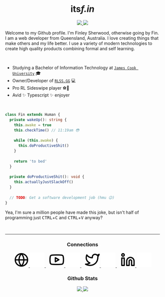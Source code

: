 <h1 align="center">
  its<i>f.in</i>
</h1>

<p align="center">
  <a href="https://youtube.com/FinRL">
    <img src="https://img.shields.io/youtube/channel/subscribers/UCdu_x9f6Cx_UAe9ARGxLcEQ?logo=youtube&logoColor=white&style=for-the-badge">
  </a>
  <a href="https://rlss.gg/discord">
    <img src="https://img.shields.io/discord/848799024193994782?color=%237289DA&label=DISCORD&logo=discord&logoColor=white&style=for-the-badge">
  </a>
</p>

<p>
  Welcome to my Github profile. I'm Finley Sherwood, otherwise going by Fin. I am a web developer from Queensland, Australia. I love creating things that make others and my life better. I use a variety of modern technologies to create high quality products combining formal and self learning.
</p>

<br>

<ul>
  <li>
    Studying a Bachelor of Information Technology at <a href="https://jcu.edu.au"><code>James Cook University</code></a> 🎓
  </li>
  <li>
    Owner/Developer of <a href="https://rlss.gg"><code>RLSS.GG</code></a> 💻
  </li>
  <li>
    Pro RL Sideswipe player ⚽🚗
  </li>
  <li>
    Avid ✨ Typescript ✨ enjoyer
  </li>
</ul>

<br>

```typescript
class Fin extends Human {
  private wakeUp(): string {
    this.awake = true
    this.checkTime() // 11:19am 😳
    
    while (this.awake) {
      this.doProductiveShit()
    }
    
    return 'to bed'
  }
  
  private doProductiveShit(): void {
    this.actuallyJustSlackOff()
  }
  
  // TODO: Get a software development job (hmu 😉)
}
```

<p>
  Yea, I'm sure a million people have made this joke, but isn't half of programming just <kbd>CTRL</kbd>+<kbd>C</kbd> and <kbd>CTRL</kbd>+<kbd>V</kbd> anyway?
</p>

<br>
<hr>

<h3 align="center">
  Connections
</h3>

<p align="center">
  <a href="https://itsf.in#gh-light-mode-only">
    <img src="https://raw.githubusercontent.com/codeSTACKr/codeSTACKr/master/img/globe-light.svg">
  </a>
  <a href="https://itsf.in#gh-dark-mode-only">
    <img src="https://raw.githubusercontent.com/codeSTACKr/codeSTACKr/master/img/globe-dark.svg">
  </a>
  &nbsp;&nbsp;
  <a href="https://youtube.com/FinRL#gh-light-mode-only">
    <img src="https://raw.githubusercontent.com/codeSTACKr/codeSTACKr/master/img/youtube-light.svg">
  </a>
  <a href="https://youtube.com/FinRL#gh-dark-mode-only">
    <img src="https://raw.githubusercontent.com/codeSTACKr/codeSTACKr/master/img/youtube-dark.svg">
  </a>
  &nbsp;&nbsp;
  <a href="https://twitter.com/Fin_RL#gh-light-mode-only">
    <img src="https://raw.githubusercontent.com/codeSTACKr/codeSTACKr/master/img/twitter-light.svg">
  </a>
  <a href="https://twitter.com/Fin_RL#gh-dark-mode-only">
    <img src="https://raw.githubusercontent.com/codeSTACKr/codeSTACKr/master/img/twitter-dark.svg">
  </a>
  &nbsp;&nbsp;
  <a href="https://www.linkedin.com/in/finoce#gh-light-mode-only">
    <img src="https://raw.githubusercontent.com/codeSTACKr/codeSTACKr/master/img/linkedin-light.svg">
  </a>
  <a href="https://www.linkedin.com/in/finoce#gh-dark-mode-only">
    <img src="https://raw.githubusercontent.com/codeSTACKr/codeSTACKr/master/img/linkedin-dark.svg">
  </a>
</p>

<h3 align="center">
  Github Stats
</h3>

<p align="center">
  <a href="https://github.com/anuraghazra/github-readme-stats#gh-light-mode-only">
    <img src="https://github-readme-stats.vercel.app/api/top-langs/?username=FinOCE&layout=compact&theme=default&hide=Jupyter%20Notebook,PLpgSQL">
  </a>
  <a href="https://github.com/anuraghazra/github-readme-stats#gh-dark-mode-only">
    <img src="https://github-readme-stats.vercel.app/api/top-langs/?username=FinOCE&layout=compact&theme=radical&hide=Jupyter%20Notebook,PLpgSQL">
  </a>
</p>
